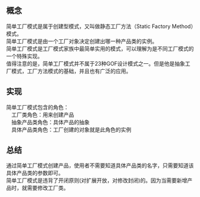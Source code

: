 ## 概念
简单工厂模式是属于创建型模式，又叫做静态工厂方法（Static Factory Method）模式。<br/>
简单工厂模式是由一个工厂对象决定创建出哪一种产品类的实例。<br/>
简单工厂模式是工厂模式家族中最简单实用的模式，可以理解为是不同工厂模式的一个特殊实现。<br/>
值得注意的是，简单工厂模式并不属于23种GOF设计模式之一。但是他是抽象工厂模式，工厂方法模式的基础，并且也有广泛的应用。<br/>
## 实现
简单工厂模式包含的角色：<br/>
&emsp;工厂类角色：用来创建产品<br/>
&emsp;抽象产品类角色：具体产品的抽象<br/>
&emsp;具体产品类角色：工厂创建的对象就是此角色的实例<br/>
## 总结
通过简单工厂模式创建产品，使用者不需要知道具体产品类的名字，只需要知道该具体产品类的参数即可。<br/>
简单工厂模式是违背了开闭原则(对扩展开放，对修改封闭)的。因为当需要新增产品时，就需要修改工厂类。<br/>